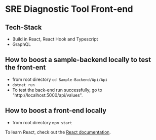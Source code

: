 # SRE Diagnostic Tool Front-end

## Tech-Stack

- Build in React, React Hook and Typescript
- GraphQL

## How to boost a sample-backend locally to test the front-ent

- from root directory `cd Sample-Backend/Api/Api`
- `dotnet run`
- To test the back-end run successfully, go to "http://localhost:5000/api/values".

## How to boost a front-end locally

- from root directory `npm start`

To learn React, check out the [React documentation](https://reactjs.org/).

